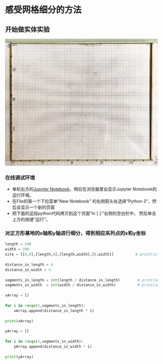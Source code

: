 # 感受网格细分的方法

## 开始做实体实验

![](/images/矩形在智能建筑设计算法中的应用/对基地轮廓进行网格细分/感受网格细分的方法/1a1.jpg)

### 在线调试环境

- 单机右方的[Jupyter Notebook](https://mybinder.org/v2/gh/ipython/ipython-in-depth/master?filepath=binder/Index.ipynb)，稍后在浏览器里会显示Jupyter Notebook的运行环境。
- 在File的第一个下拉菜单“New Notebook” 的右侧箭头处选择“Python 3”，然后会显示一个新的页面
- 把下面的这段python代码拷贝到这个页面“In [ ]:”右侧的空白栏中， 然后单击上方的按键“运行”。

### 对正方形基地的x轴和y轴进行细分，得到相应系列点的x和y坐标

```python
length = 240
width = 200
site = [[0,0],[length,0],[length,width],[0,width]]          # print(site)

distance_in_length = 4
distance_in_width = 4

segments_in_length = int(length / distance_in_length)        # print(segments_in_length)
segments_in_width  = int(width / distance_in_width)          # print(segments_in_width)

xArray = []

for i in range(1,segments_in_length):
    xArray.append(distance_in_length * i)
    
print(xArray)

yArray = []

for i in range(1,segments_in_width):
    yArray.append(distance_in_width * i)
    
print(yArray)
```